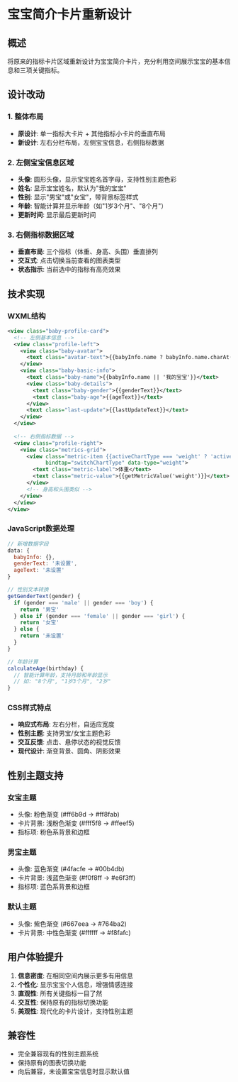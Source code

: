# 宝宝简介卡片重新设计

## 概述
将原来的指标卡片区域重新设计为宝宝简介卡片，充分利用空间展示宝宝的基本信息和三项关键指标。

## 设计改动

### 1. 整体布局
- **原设计**: 单一指标大卡片 + 其他指标小卡片的垂直布局
- **新设计**: 左右分栏布局，左侧宝宝信息，右侧指标数据

### 2. 左侧宝宝信息区域
- **头像**: 圆形头像，显示宝宝姓名首字母，支持性别主题色彩
- **姓名**: 显示宝宝姓名，默认为"我的宝宝"
- **性别**: 显示"男宝"或"女宝"，带背景标签样式
- **年龄**: 智能计算并显示年龄（如"1岁3个月"、"8个月"）
- **更新时间**: 显示最后更新时间

### 3. 右侧指标数据区域
- **垂直布局**: 三个指标（体重、身高、头围）垂直排列
- **交互式**: 点击切换当前查看的图表类型
- **状态指示**: 当前选中的指标有高亮效果

## 技术实现

### WXML结构
```xml
<view class="baby-profile-card">
  <!-- 左侧基本信息 -->
  <view class="profile-left">
    <view class="baby-avatar">
      <text class="avatar-text">{{babyInfo.name ? babyInfo.name.charAt(0) : '宝'}}</text>
    </view>
    <view class="baby-basic-info">
      <text class="baby-name">{{babyInfo.name || '我的宝宝'}}</text>
      <view class="baby-details">
        <text class="baby-gender">{{genderText}}</text>
        <text class="baby-age">{{ageText}}</text>
      </view>
      <text class="last-update">{{lastUpdateText}}</text>
    </view>
  </view>
  
  <!-- 右侧指标数据 -->
  <view class="profile-right">
    <view class="metrics-grid">
      <view class="metric-item {{activeChartType === 'weight' ? 'active' : ''}}" 
            bindtap="switchChartType" data-type="weight">
        <text class="metric-label">体重</text>
        <text class="metric-value">{{getMetricValue('weight')}}</text>
      </view>
      <!-- 身高和头围类似 -->
    </view>
  </view>
</view>
```

### JavaScript数据处理
```javascript
// 新增数据字段
data: {
  babyInfo: {},
  genderText: '未设置',
  ageText: '未设置'
}

// 性别文本转换
getGenderText(gender) {
  if (gender === 'male' || gender === 'boy') {
    return '男宝'
  } else if (gender === 'female' || gender === 'girl') {
    return '女宝'
  } else {
    return '未设置'
  }
}

// 年龄计算
calculateAge(birthday) {
  // 智能计算年龄，支持月龄和年龄显示
  // 如: "8个月", "1岁3个月", "2岁"
}
```

### CSS样式特点
- **响应式布局**: 左右分栏，自适应宽度
- **性别主题**: 支持男宝/女宝主题色彩
- **交互反馈**: 点击、悬停状态的视觉反馈
- **现代设计**: 渐变背景、圆角、阴影效果

## 性别主题支持

### 女宝主题
- 头像: 粉色渐变 (#ff6b9d → #ff8fab)
- 卡片背景: 浅粉色渐变 (#fff5f8 → #ffeef5)
- 指标项: 粉色系背景和边框

### 男宝主题  
- 头像: 蓝色渐变 (#4facfe → #00b4db)
- 卡片背景: 浅蓝色渐变 (#f0f8ff → #e6f3ff)
- 指标项: 蓝色系背景和边框

### 默认主题
- 头像: 紫色渐变 (#667eea → #764ba2)
- 卡片背景: 中性色渐变 (#ffffff → #f8fafc)

## 用户体验提升

1. **信息密度**: 在相同空间内展示更多有用信息
2. **个性化**: 显示宝宝个人信息，增强情感连接
3. **直观性**: 所有关键指标一目了然
4. **交互性**: 保持原有的指标切换功能
5. **美观性**: 现代化的卡片设计，支持性别主题

## 兼容性
- 完全兼容现有的性别主题系统
- 保持原有的图表切换功能
- 向后兼容，未设置宝宝信息时显示默认值 